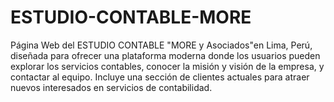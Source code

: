 # ESTUDIO-CONTABLE-MORE
Página Web del ESTUDIO CONTABLE "MORE y Asociados"en Lima, Perú, diseñada para ofrecer una plataforma moderna donde los usuarios pueden explorar los servicios contables, conocer la misión y visión de la empresa, y contactar al equipo. Incluye una sección de clientes actuales para atraer nuevos interesados en servicios de contabilidad.
